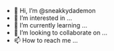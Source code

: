- 👋 Hi, I’m @sneakkydademon
- 👀 I’m interested in ...
- 🌱 I’m currently learning ...
- 💞️ I’m looking to collaborate on ...
- 📫 How to reach me ...

<!---
sneakkydademon/sneakkydademon is a ✨ special ✨ repository because its `README.md` (this file) appears on your GitHub profile.
You can click the Preview link to take a look at your changes.
--->
